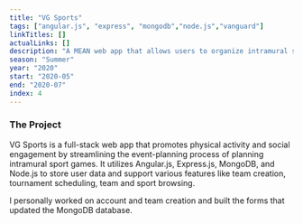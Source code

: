 ```yaml
---
title: "VG Sports"
tags: ["angular.js", "express", "mongodb","node.js","vanguard"]
linkTitles: []
actualLinks: []
description: "A MEAN web app that allows users to organize intramural sport games with ease."
season: "Summer"
year: "2020"
start: "2020-05"
end: "2020-07"
index: 4
---
```


### The Project
VG Sports is a full-stack web app that promotes physical activity and social engagement by streamlining the event-planning process of planning intramural sport games. It utilizes Angular.js, Express.js, MongoDB, and Node.js to store user data and support various features like team creation, tournament scheduling, team and sport browsing.

I personally worked on account and team creation and built the forms that updated the MongoDB database.